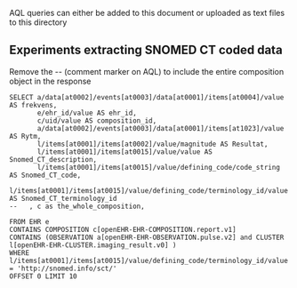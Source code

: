 AQL queries can either be added to this document or uploaded as text files to this directory

## Experiments extracting SNOMED CT coded data

Remove the -- (comment marker on AQL) to include the entire composition object in the response

```
SELECT a/data[at0002]/events[at0003]/data[at0001]/items[at0004]/value AS frekvens,
       e/ehr_id/value AS ehr_id,
       c/uid/value AS composition_id,
       a/data[at0002]/events[at0003]/data[at0001]/items[at1023]/value AS Rytm,
       l/items[at0001]/items[at0002]/value/magnitude AS Resultat,
       l/items[at0001]/items[at0015]/value/value AS Snomed_CT_description,
       l/items[at0001]/items[at0015]/value/defining_code/code_string AS Snomed_CT_code,
       l/items[at0001]/items[at0015]/value/defining_code/terminology_id/value AS Snomed_CT_terminology_id
--   , c as the_whole_composition,
      
FROM EHR e
CONTAINS COMPOSITION c[openEHR-EHR-COMPOSITION.report.v1] 
CONTAINS (OBSERVATION a[openEHR-EHR-OBSERVATION.pulse.v2] and CLUSTER l[openEHR-EHR-CLUSTER.imaging_result.v0] ) 
WHERE l/items[at0001]/items[at0015]/value/defining_code/terminology_id/value = 'http://snomed.info/sct/'
OFFSET 0 LIMIT 10
```
